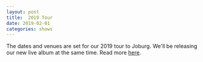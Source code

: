 ```yaml
---
layout: post
title:  2019 Tour
date: 2019-02-01
categories: shows
---
```


The dates and venues are set for our 2019 tour to Joburg. We'll be releasing our new live album at the same time. Read more <a href="{{ site.baseurl }}{% link _shows/2019_april_tour.md %}">here</a>.
